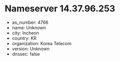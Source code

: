 # Nameserver 14.37.96.253

* as_number: 4766
* name: Unknown
* city: Incheon
* country: KR
* organization: Korea Telecom
* version: Unknown
* dnssec: false
